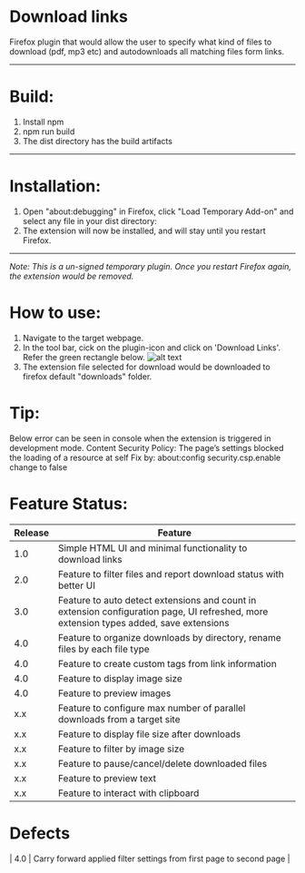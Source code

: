 # Download links
Firefox plugin that would allow the user to specify what kind of files to download (pdf, mp3 etc) and autodownloads all matching files form links.

---

# Build:
1. Install npm
2. npm run build
3. The dist directory has the build artifacts

---


# Installation:
1. Open "about:debugging" in Firefox, click "Load Temporary Add-on" and select any file in your dist directory:
2. The extension will now be installed, and will stay until you restart Firefox.

---

*Note: This is a un-signed temporary plugin. Once you restart Firefox again, the extension would be removed.*

# How to use:
1. Navigate to the target webpage.
2. In the tool bar, cick on the plugin-icon and click on 'Download Links'. Refer the green rectangle below.
![alt text](https://github.com/praboop/downloadlinks/blob/master/screen.png)
3. The extension file selected for download would be downloaded to firefox default "downloads" folder.



# Tip:

Below error can be seen in console when the extension is triggered in development mode.
Content Security Policy: The page’s settings blocked the loading of a resource at self 
Fix by:
about:config
security.csp.enable change to false


# Feature Status:

| Release | Feature | 
| --- | --- |
| 1.0 | Simple HTML UI and minimal functionality to download links |
| 2.0 | Feature to filter files and report download status with better UI |
| 3.0 | Feature to auto detect extensions and count in extension configuration page, UI refreshed, more extension types added, save extensions |
| 4.0 | Feature to organize downloads by directory, rename files by each file type |
| 4.0 | Feature to create custom tags from link information |
| 4.0 | Feature to display image size |
| 4.0 | Feature to preview images |
| x.x | Feature to configure max number of parallel downloads from a target site |
| x.x | Feature to display file size after downloads |
| x.x | Feature to filter by image size |
| x.x | Feature to pause/cancel/delete downloaded files |
| x.x | Feature to preview text |
| x.x | Feature to interact with clipboard |


# Defects

| 4.0 | Carry forward applied filter settings from first page to second page |
